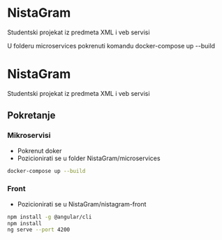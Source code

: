 # NistaGram
Studentski projekat iz predmeta XML i veb servisi

U folderu microservices pokrenuti komandu docker-compose up --build
# NistaGram
Studentski projekat iz predmeta XML i veb servisi
## Pokretanje
### Mikroservisi
- Pokrenut doker
- Pozicionirati se u folder NistaGram/microservices
```sh
docker-compose up --build
```
### Front
- Pozicionirati se u NistaGram/nistagram-front
```sh
npm install -g @angular/cli
npm install
ng serve --port 4200
```
